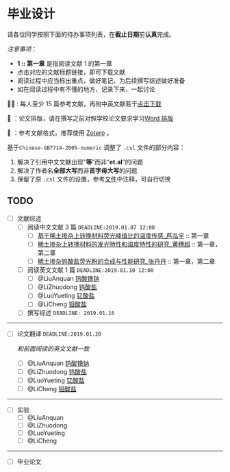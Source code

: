 # 毕业设计

请各位同学按照下面的待办事项列表，在**截止日期**前**认真**完成。

*注意事项*：

- **1 :: 第一章** 是指阅读文献 1 的第一章
- 点击对应的文献标题链接，即可下载文献
- 阅读过程中应当标出重点，做好笔记，为后续撰写综述做好准备
- 如在阅读过程中有不懂的地方，记录下来，一起讨论

:woman_teacher: : 每人至少 15 篇参考文献，再附中英文献若干[点击下载](https://github.com/AnakinYang/GraduationProject/blob/master/references/article.zip)

:notebook: ：论文排版，请在撰写之前对照学校论文要求学习[Word 排版](https://github.com/AnakinYang/GraduationProject/blob/master/references/guide.pdf)

:paperclip: ：参考文献格式，推荐使用 [Zotero](https://www.zotero.org/) 。

基于`Chinese-GB7714-2005-numeric` 调整了 `.csl` 文件的部分内容：

1. 解决了引用中文文献出现"**等**"而非“**et.al**”的问题
2. 解决了作者名**全部大写**而非**首字母大写**的问题
3. 保留了原 `.csl` 文件的设置，参考[文件](https://github.com/AnakinYang/GraduationProject/blob/master/chinese-gb7714-2005-numeric-modified)中注释，可自行切换

## TODO

- [ ] 文献综述
  - [ ] 阅读中文文献 3 篇 `DEADLINE:2019.01.07 12:00` 
    - [ ] [基于稀土掺杂上转换材料荧光峰值比的温度传感_芦泓宇](https://github.com/AnakinYang/GraduationProject/blob/master/references/%E5%9F%BA%E4%BA%8E%E7%A8%80%E5%9C%9F%E6%8E%BA%E6%9D%82%E4%B8%8A%E8%BD%AC%E6%8D%A2%E6%9D%90%E6%96%99%E8%8D%A7%E5%85%89%E5%B3%B0%E5%80%BC%E6%AF%94%E7%9A%84%E6%B8%A9%E5%BA%A6%E4%BC%A0%E6%84%9F_%E8%8A%A6%E6%B3%93%E5%AE%87.caj) :: 第一章
    - [ ] [稀土掺杂上转换材料的发光特性和温度特性的研究_黄穗超](https://github.com/AnakinYang/GraduationProject/raw/master/references/%E7%A8%80%E5%9C%9F%E6%8E%BA%E6%9D%82%E4%B8%8A%E8%BD%AC%E6%8D%A2%E6%9D%90%E6%96%99%E7%9A%84%E5%8F%91%E5%85%89%E7%89%B9%E6%80%A7%E5%92%8C%E6%B8%A9%E5%BA%A6%E7%89%B9%E6%80%A7%E7%9A%84%E7%A0%94%E7%A9%B6_%E9%BB%84%E7%A9%97%E8%B6%85.caj) :: 第一章，第二章
    - [ ] [稀土掺杂钨酸盐荧光粉的合成与性能研究_张丹丹](https://github.com/AnakinYang/GraduationProject/raw/master/references/%E7%A8%80%E5%9C%9F%E6%8E%BA%E6%9D%82%E9%92%A8%E9%85%B8%E7%9B%90%E8%8D%A7%E5%85%89%E7%B2%89%E7%9A%84%E5%90%88%E6%88%90%E4%B8%8E%E6%80%A7%E8%83%BD%E7%A0%94%E7%A9%B6_%E5%BC%A0%E4%B8%B9%E4%B8%B9.caj) :: 第一章，第二章
  - [ ] 阅读英文文献 1 篇 `DEADLINE:2019.01.10 12:00`
    - [ ] @LiuAnquan [钨酸镥钠](https://github.com/AnakinYang/GraduationProject/raw/master/references/shi2018.pdf)
    - [ ] @LiZhuodong [钨酸盐](https://github.com/AnakinYang/GraduationProject/raw/master/references/zhang2018.pdf)
    - [ ] @LuoYueting [钇酸盐](https://github.com/AnakinYang/GraduationProject/raw/master/references/deshmukh2016.pdf)
    - [ ] @LiCheng [钼酸盐](https://github.com/AnakinYang/GraduationProject/raw/master/references/xu2018.pdf)
  - [ ] 撰写综述 `DEADLINE: 2019.01.16`

---

- [ ] 论文翻译 `DEADLINE:2019.01.20`

  *和前面阅读的英文文献一致*

  - [ ] @LiuAnquan [钨酸镥钠](https://github.com/AnakinYang/GraduationProject/raw/master/references/shi2018.pdf)
  - [ ] @LiZhuodong [钨酸盐](https://github.com/AnakinYang/GraduationProject/raw/master/references/zhang2018.pdf)
  - [ ] @LuoYueting [钇酸盐](https://github.com/AnakinYang/GraduationProject/raw/master/references/deshmukh2016.pdf)
  - [ ] @LiCheng [钼酸盐](https://github.com/AnakinYang/GraduationProject/raw/master/references/xu2018.pdf)

---

- [ ] 实验
	- [ ] @LiuAnquan
   - [ ] @LiZhuodong
   - [ ] @LuoYueting
   - [ ] @LiCheng

---

- [ ] 毕业论文

